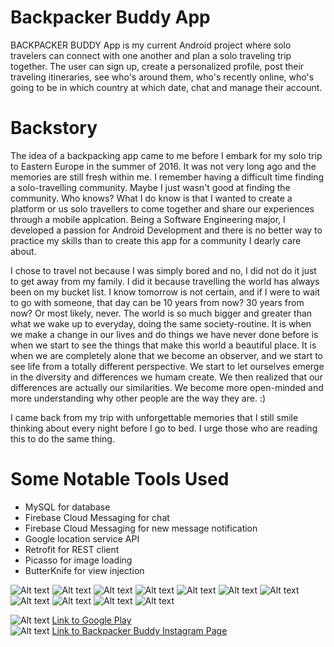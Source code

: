 # Backpacker Buddy App

BACKPACKER BUDDY App is my current Android project where solo travelers can connect with one another and plan a solo traveling trip together. </b>
The user can sign up, create a personalized profile, post their traveling itineraries, see who's around them, who's recently online, who's going to be in which country at which date, chat and manage their account. </b>

# Backstory </b>
The idea of a backpacking app came to me before I embark for my solo trip to Eastern Europe in the summer of 2016. It was not very long ago and the memories are still fresh within me. I remember having a difficult time finding a solo-travelling community. Maybe I just wasn't good at finding the community. Who knows? What I do know is that I wanted to create a platform or us solo travellers to come together and share our experiences through a mobile applcation. Being a Software Engineering major, I developed a passion for Android Development and there is no better way to practice my skills than to create this app for a community I dearly care about.

I chose to travel not because I was simply bored and no, I did not do it just to get away from my family. I did it because travelling the world has always been on my bucket list. I know tomorrow is not certain, and if I were to wait to go with someone, that day can be 10 years from now? 30 years from now? Or most likely, never. The world is so much bigger and greater than what we wake up to everyday, doing the same society-routine. It is when we make a change in our lives and do things we have never done before is when we start to see the things that make this world a beautiful place. It is when we are completely alone that we become an observer, and we start to see life from a totally different perspective. We start to let ourselves emerge in the diversity and differences we humam create. We then realized that our differences are actually our similarities. We become more open-minded and more understanding why other people are the way they are. :)

I came back from my trip with unforgettable memories that I still smile thinking about every night before I go to bed. I urge those who are reading this to do the same thing. 

# Some Notable Tools Used </b>
* MySQL for database </b>
* Firebase Cloud Messaging for chat </b>
* Firebase Cloud Messaging for new message notification </b>
* Google location service API </b>
* Retrofit for REST client </b>
* Picasso for image loading </b>
* ButterKnife for view injection </b>


![Alt text](http://i.imgur.com/llBgwan.png)
![Alt text](http://i.imgur.com/23AlhoP.png)
![Alt text](http://i.imgur.com/UuF8zdA.png)
![Alt text](http://i.imgur.com/Ftgyhup.png)
![Alt text](http://i.imgur.com/0XGH2Xv.png)
![Alt text](http://i.imgur.com/dSb7S4X.png)
![Alt text](http://i.imgur.com/VjAQoBk.png)
![Alt text](http://i.imgur.com/bGBJPb1.png)
![Alt text](http://i.imgur.com/sKuqpP2.png)
![Alt text](http://i.imgur.com/3vMaxAg.png)
![Alt text](http://i.imgur.com/p0L5oUv.png)

![Alt text](http://i.imgur.com/SQtmBDh.png) [Link to Google Play](https://play.google.com/store/apps/details?id=ravtrix.backpackerbuddy) <br>
![Alt text](http://i.imgur.com/X9xyBYJ.png)  [Link to Backpacker Buddy Instagram Page](https://www.instagram.com/backpackerbuddy/)

